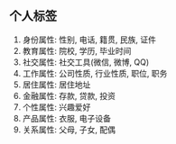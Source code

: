 
## 个人标签

1. 身份属性: 性别, 电话, 籍贯, 民族, 证件
2. 教育属性: 院校, 学历, 毕业时间
3. 社交属性: 社交工具(微信, 微博, QQ)
4. 工作属性: 公司性质, 行业性质, 职位, 职务
5. 居住属性: 居住地址
6. 金融属性: 存款, 贷款, 投资
7. 个性属性: 兴趣爱好
8. 产品属性: 衣服, 电子设备
9. 关系属性: 父母, 子女, 配偶











